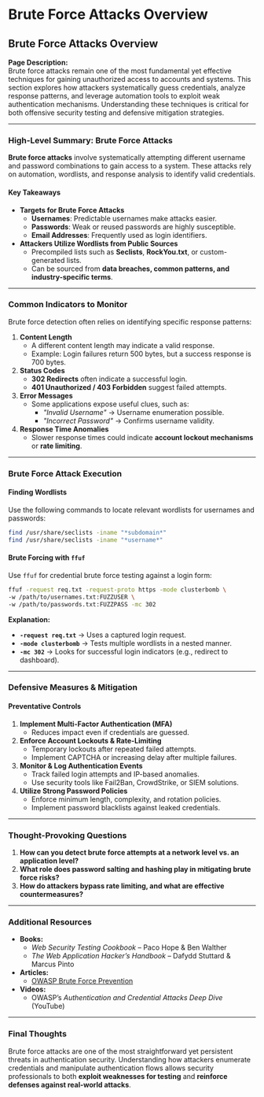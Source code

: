 # Brute Force Attacks Overview

## **Brute Force Attacks Overview**

**Page Description:**\
Brute force attacks remain one of the most fundamental yet effective techniques for gaining unauthorized access to accounts and systems. This section explores how attackers systematically guess credentials, analyze response patterns, and leverage automation tools to exploit weak authentication mechanisms. Understanding these techniques is critical for both offensive security testing and defensive mitigation strategies.

***

### **High-Level Summary: Brute Force Attacks**

**Brute force attacks** involve systematically attempting different username and password combinations to gain access to a system. These attacks rely on automation, wordlists, and response analysis to identify valid credentials.

#### **Key Takeaways**

* **Targets for Brute Force Attacks**
  * **Usernames**: Predictable usernames make attacks easier.
  * **Passwords**: Weak or reused passwords are highly susceptible.
  * **Email Addresses**: Frequently used as login identifiers.
* **Attackers Utilize Wordlists from Public Sources**
  * Precompiled lists such as **Seclists**, **RockYou.txt**, or custom-generated lists.
  * Can be sourced from **data breaches, common patterns, and industry-specific terms**.

***

### **Common Indicators to Monitor**

Brute force detection often relies on identifying specific response patterns:

1. **Content Length**
   * A different content length may indicate a valid response.
   * Example: Login failures return 500 bytes, but a success response is 700 bytes.
2. **Status Codes**
   * **302 Redirects** often indicate a successful login.
   * **401 Unauthorized / 403 Forbidden** suggest failed attempts.
3. **Error Messages**
   * Some applications expose useful clues, such as:
     * _"Invalid Username"_ → Username enumeration possible.
     * _"Incorrect Password"_ → Confirms username validity.
4. **Response Time Anomalies**
   * Slower response times could indicate **account lockout mechanisms** or **rate limiting**.

***

### **Brute Force Attack Execution**

#### **Finding Wordlists**

Use the following commands to locate relevant wordlists for usernames and passwords:

```bash
find /usr/share/seclists -iname "*subdomain*"
find /usr/share/seclists -iname "*username*"
```

#### **Brute Forcing with `ffuf`**

Use `ffuf` for credential brute force testing against a login form:

```bash
ffuf -request req.txt -request-proto https -mode clusterbomb \
-w /path/to/usernames.txt:FUZZUSER \
-w /path/to/passwords.txt:FUZZPASS -mc 302
```

**Explanation:**

* **`-request req.txt`** → Uses a captured login request.
* **`-mode clusterbomb`** → Tests multiple wordlists in a nested manner.
* **`-mc 302`** → Looks for successful login indicators (e.g., redirect to dashboard).

***

### **Defensive Measures & Mitigation**

#### **Preventative Controls**

1. **Implement Multi-Factor Authentication (MFA)**
   * Reduces impact even if credentials are guessed.
2. **Enforce Account Lockouts & Rate-Limiting**
   * Temporary lockouts after repeated failed attempts.
   * Implement CAPTCHA or increasing delay after multiple failures.
3. **Monitor & Log Authentication Events**
   * Track failed login attempts and IP-based anomalies.
   * Use security tools like Fail2Ban, CrowdStrike, or SIEM solutions.
4. **Utilize Strong Password Policies**
   * Enforce minimum length, complexity, and rotation policies.
   * Implement password blacklists against leaked credentials.

***

### **Thought-Provoking Questions**

1. **How can you detect brute force attempts at a network level vs. an application level?**
2. **What role does password salting and hashing play in mitigating brute force risks?**
3. **How do attackers bypass rate limiting, and what are effective countermeasures?**

***

### **Additional Resources**

* **Books:**
  * _Web Security Testing Cookbook_ – Paco Hope & Ben Walther
  * _The Web Application Hacker’s Handbook_ – Dafydd Stuttard & Marcus Pinto
* **Articles:**
  * [OWASP Brute Force Prevention](https://owasp.org/www-community/attacks/Brute_force_attack)
* **Videos:**
  * OWASP’s _Authentication and Credential Attacks Deep Dive_ (YouTube)

***

### **Final Thoughts**

Brute force attacks are one of the most straightforward yet persistent threats in authentication security. Understanding how attackers enumerate credentials and manipulate authentication flows allows security professionals to both **exploit weaknesses for testing** and **reinforce defenses against real-world attacks**.
